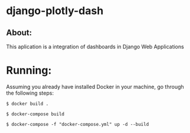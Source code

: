 # django-plotly-dash

## About:

This aplication is a integration of dashboards in Django Web Applications
# Running:
Assuming you already have installed Docker in your machine, go through the following steps:
```
$ docker build .

$ docker-compose build

$ docker-compose -f "docker-compose.yml" up -d --build
```
